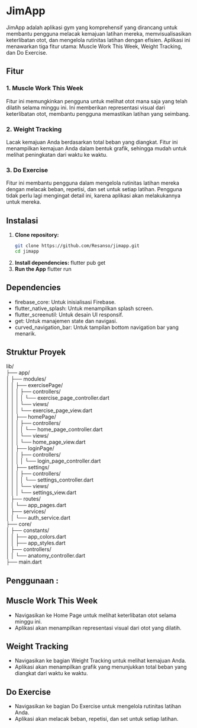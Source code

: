 # JimApp

JimApp adalah aplikasi gym yang komprehensif yang dirancang untuk membantu pengguna melacak kemajuan latihan mereka, memvisualisasikan keterlibatan otot, dan mengelola rutinitas latihan dengan efisien. Aplikasi ini menawarkan tiga fitur utama: Muscle Work This Week, Weight Tracking, dan Do Exercise.

## Fitur

### 1. Muscle Work This Week
Fitur ini memungkinkan pengguna untuk melihat otot mana saja yang telah dilatih selama minggu ini. Ini memberikan representasi visual dari keterlibatan otot, membantu pengguna memastikan latihan yang seimbang.

### 2. Weight Tracking
Lacak kemajuan Anda berdasarkan total beban yang diangkat. Fitur ini menampilkan kemajuan Anda dalam bentuk grafik, sehingga mudah untuk melihat peningkatan dari waktu ke waktu.

### 3. Do Exercise
Fitur ini membantu pengguna dalam mengelola rutinitas latihan mereka dengan melacak beban, repetisi, dan set untuk setiap latihan. Pengguna tidak perlu lagi mengingat detail ini, karena aplikasi akan melakukannya untuk mereka.

## Instalasi

1. **Clone repository:**
   ```sh
   git clone https://github.com/Resanso/jimapp.git
   cd jimapp
2. **Install dependencies:**
   flutter pub get
3. **Run the App**
   flutter run
   
## Dependencies
- firebase_core: Untuk inisialisasi Firebase.
- flutter_native_splash: Untuk menampilkan splash screen.
- flutter_screenutil: Untuk desain UI responsif.
- get: Untuk manajemen state dan navigasi.
- curved_navigation_bar: Untuk tampilan bottom navigation bar yang menarik.

## Struktur Proyek
lib/   
├── app/   
│   ├── modules/   
│   │   ├── exercisePage/   
│   │   │   ├── controllers/   
│   │   │   │   └── exercise_page_controller.dart   
│   │   │   └── views/   
│   │   │       └── exercise_page_view.dart   
│   │   ├── homePage/   
│   │   │   ├── controllers/   
│   │   │   │   └── home_page_controller.dart   
│   │   │   └── views/   
│   │   │       └── home_page_view.dart   
│   │   ├── loginPage/   
│   │   │   ├── controllers/   
│   │   │   │   └── login_page_controller.dart   
│   │   ├── settings/     
│   │   │   ├── controllers/         
│   │   │   │   └── settings_controller.dart       
│   │   │   └── views/      
│   │   │       └── settings_view.dart      
│   ├── routes/       
│   │   └── app_pages.dart      
│   ├── services/       
│   │   └── auth_service.dart       
├── core/        
│   ├── constants/       
│   │   ├── app_colors.dart          
│   │   ├── app_styles.dart         
│   ├── controllers/           
│   │   └── anatomy_controller.dart        
├── main.dart       

## Penggunaan :
## Muscle Work This Week
- Navigasikan ke Home Page untuk melihat keterlibatan otot selama minggu ini.
- Aplikasi akan menampilkan representasi visual dari otot yang dilatih.
## Weight Tracking
- Navigasikan ke bagian Weight Tracking untuk melihat kemajuan Anda.
- Aplikasi akan menampilkan grafik yang menunjukkan total beban yang diangkat dari waktu ke waktu.
## Do Exercise
- Navigasikan ke bagian Do Exercise untuk mengelola rutinitas latihan Anda.
- Aplikasi akan melacak beban, repetisi, dan set untuk setiap latihan.
